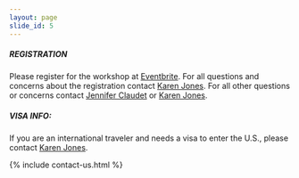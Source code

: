 ```yaml
---
layout: page
slide_id: 5
---
```


<div class="row">

<div class="col text-justify conference-text">

<div markdown="1">

##### REGISTRATION

Please register for the workshop at <a href="https://www.eventbrite.com/e/workshop-on-asynchronous-many-task-systems-and-applications-2023-registration-413011627897">Eventbrite</a>. For all questions and concerns about the registration contact <a href="mailto:kjones@cct.lsu.edu">Karen Jones</a>. For all other questions or concerns contact <a href="mailto:jennifer@cct.lsu.edu">Jennifer Claudet</a> or <a href="mailto:kjones@cct.lsu.edu">Karen Jones</a>.

##### VISA INFO:

If you are an international traveler and needs a visa to enter the U.S.,
please contact <a href="mailto:kjones@cct.lsu.edu">Karen Jones</a>.

{% include contact-us.html %}

</div>

</div>

</div>
